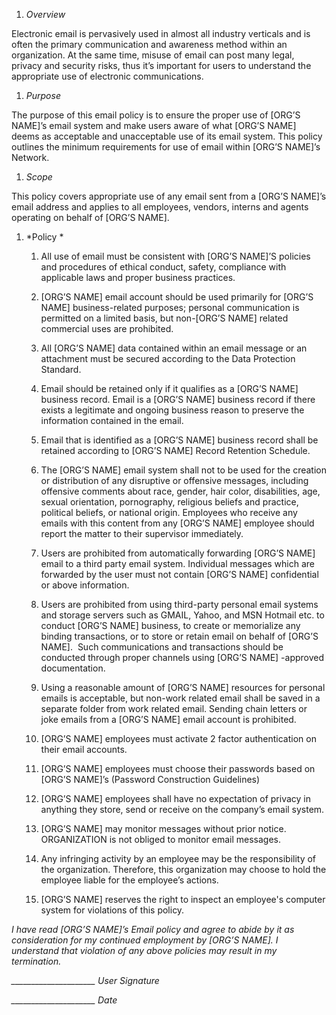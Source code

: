 1.  *Overview*

Electronic email is pervasively used in almost all industry verticals and is often the primary communication and awareness method within an organization. At the same time, misuse of email can post many legal, privacy and security risks, thus it’s important for users to understand the appropriate use of electronic communications.

1.  *Purpose*

The purpose of this email policy is to ensure the proper use of \[ORG’S NAME\]’s email system and make users aware of what \[ORG’S NAME\] deems as acceptable and unacceptable use of its email system. This policy outlines the minimum requirements for use of email within \[ORG’S NAME\]’s Network.

1.  *Scope*

This policy covers appropriate use of any email sent from a \[ORG’S NAME\]’s email address and applies to all employees, vendors, interns and agents operating on behalf of \[ORG’S NAME\].

1.  *Policy *

    1.  All use of email must be consistent with \[ORG’S NAME\]’S policies and procedures of ethical conduct, safety, compliance with applicable laws and proper business practices. 

    2.  \[ORG’S NAME\] email account should be used primarily for \[ORG’S NAME\] business-related purposes; personal communication is permitted on a limited basis, but non-\[ORG’S NAME\] related commercial uses are prohibited.

    3.  All \[ORG’S NAME\] data contained within an email message or an attachment must be secured according to the Data Protection Standard.

    4.  Email should be retained only if it qualifies as a \[ORG’S NAME\] business record. Email is a \[ORG’S NAME\] business record if there exists a legitimate and ongoing business reason to preserve the information contained in the email.

    5.  Email that is identified as a \[ORG’S NAME\] business record shall be retained according to \[ORG’S NAME\] Record Retention Schedule.

    6.  The \[ORG’S NAME\] email system shall not to be used for the creation or distribution of any disruptive or offensive messages, including offensive comments about race, gender, hair color, disabilities, age, sexual orientation, pornography, religious beliefs and practice, political beliefs, or national origin. Employees who receive any emails with this content from any \[ORG’S NAME\] employee should report the matter to their supervisor immediately.

    7.  Users are prohibited from automatically forwarding \[ORG’S NAME\] email to a third party email system. Individual messages which are forwarded by the user must not contain \[ORG’S NAME\] confidential or above information.

    8.  Users are prohibited from using third-party personal email systems and storage servers such as GMAIL, Yahoo, and MSN Hotmail etc. to conduct \[ORG’S NAME\] business, to create or memorialize any binding transactions, or to store or retain email on behalf of \[ORG’S NAME\].  Such communications and transactions should be conducted through proper channels using \[ORG’S NAME\] -approved documentation. 

    9.  Using a reasonable amount of \[ORG’S NAME\] resources for personal emails is acceptable, but non-work related email shall be saved in a separate folder from work related email. Sending chain letters or joke emails from a \[ORG’S NAME\] email account is prohibited.

    10. \[ORG’S NAME\] employees must activate 2 factor authentication on their email accounts.

    11. \[ORG’S NAME\] employees must choose their passwords based on \[ORG’S NAME\]’s (Password Construction Guidelines)

    12. \[ORG’S NAME\] employees shall have no expectation of privacy in anything they store, send or receive on the company’s email system.

    13. \[ORG’S NAME\] may monitor messages without prior notice. ORGANIZATION is not obliged to monitor email messages.

    14. Any infringing activity by an employee may be the responsibility of the organization. Therefore, this organization may choose to hold the employee liable for the employee’s actions.

    15. \[ORG’S NAME\] reserves the right to inspect an employee's computer system for violations of this policy.

*I have read \[ORG’S NAME\]’s Email policy and agree to abide by it as consideration for my continued employment by \[ORG’S NAME\]. I understand that violation of any above policies may result in my termination.*

*\_\_\_\_\_\_\_\_\_\_\_\_\_\_\_\_\_\_\_\_\_
User Signature*

*\_\_\_\_\_\_\_\_\_\_\_\_\_\_\_\_\_\_\_\_\_
Date*
